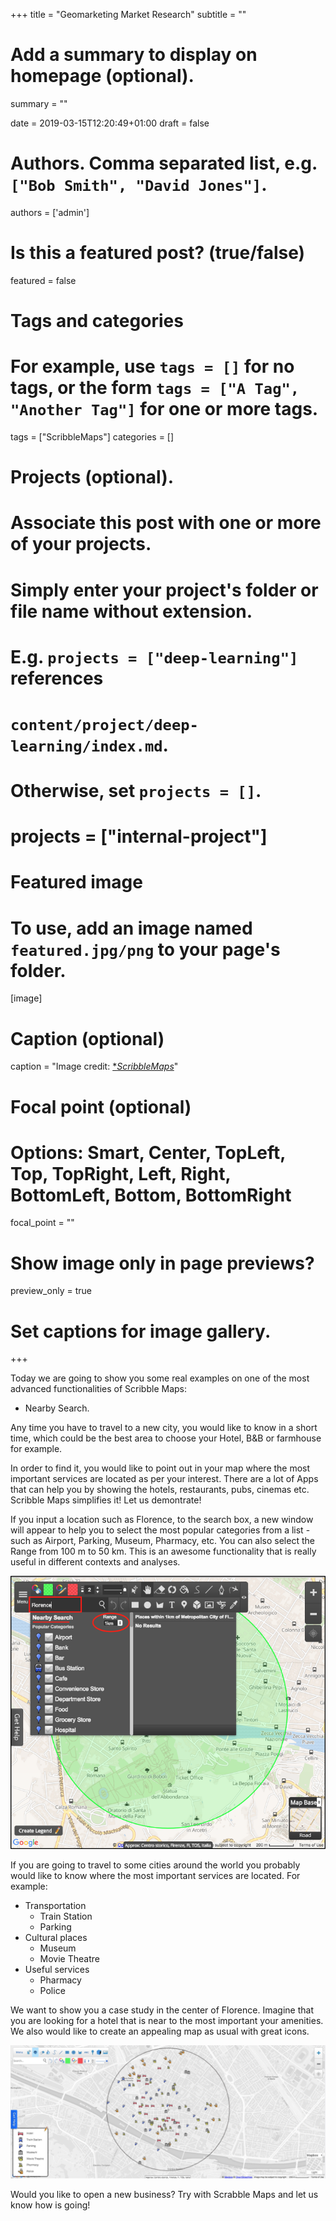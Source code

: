 +++
title = "Geomarketing Market Research"
subtitle = ""

# Add a summary to display on homepage (optional).
summary = ""

date = 2019-03-15T12:20:49+01:00
draft = false

# Authors. Comma separated list, e.g. `["Bob Smith", "David Jones"]`.
authors = ['admin']

# Is this a featured post? (true/false)
featured = false

# Tags and categories
# For example, use `tags = []` for no tags, or the form `tags = ["A Tag", "Another Tag"]` for one or more tags.
tags = ["ScribbleMaps"]
categories = []

# Projects (optional).
#   Associate this post with one or more of your projects.
#   Simply enter your project's folder or file name without extension.
#   E.g. `projects = ["deep-learning"]` references
#   `content/project/deep-learning/index.md`.
#   Otherwise, set `projects = []`.
# projects = ["internal-project"]

# Featured image
# To use, add an image named `featured.jpg/png` to your page's folder.
[image]
  # Caption (optional)
  caption = "Image credit: [**ScribbleMaps*](https://www.scribblemaps.com/)"

  # Focal point (optional)
  # Options: Smart, Center, TopLeft, Top, TopRight, Left, Right, BottomLeft, Bottom, BottomRight
  focal_point = ""

# Show image only in page previews?
preview_only = true

# Set captions for image gallery.
+++

Today we are going to show you some real examples on one of the most advanced functionalities of Scribble Maps:

* Nearby Search.

Any time you have to travel to a new city, you would like to know in a short time, which could be the best area to choose your Hotel, B&B or farmhouse for example.

In order to find it, you would like to point out in your map where the most important services are located as per your interest. There are a lot of Apps that can help you by showing the hotels, restaurants, pubs, cinemas etc.
Scribble Maps simplifies it! Let us demontrate!

If you input a location such as Florence, to the search box, a new window will appear to help you to select the most popular categories from a list - such as Airport, Parking, Museum, Pharmacy, etc. You can also select the Range from 100 m to 50 km. This is an awesome functionality that is really useful in different contexts and analyses.

![alternative text for search engines](map1.png)

If you are going to travel to some cities around the world you probably would like to know where the most important services are located. For example:

- Transportation
  - Train Station
  - Parking
- Cultural places
  - Museum
  - Movie Theatre
- Useful services
  - Pharmacy
  - Police

We want to show you a case study in the center of Florence. Imagine that you are looking for a hotel that is near to the most important your amenities. We also would like to create an appealing map as usual with great icons.

![alternative text for search engines](map2.png)

Would you like to open a new business? Try with Scrabble Maps and let us know how is going!
